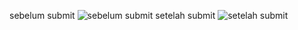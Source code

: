 sebelum submit
![sebelum submit](https://github.com/user-attachments/assets/7a7a23ca-72ae-44ae-b050-bbdd447db9c3)
setelah submit
![setelah submit](https://github.com/user-attachments/assets/edde9f7f-dc64-479b-a087-727619820e4f)
